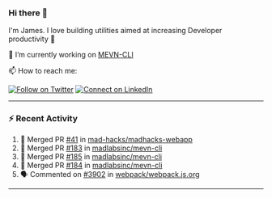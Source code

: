 ### Hi there 👋

I'm James. I love building utilities aimed at increasing Developer productivity :raised_hands: 

🔭 I’m currently working on [MEVN-CLI](https://github.com/madlabsinc/mevn-cli)

📫 How to reach me:

[![Follow on Twitter](https://img.shields.io/badge/--twitter?label=Twitter&logo=Twitter&style=social)](https://twitter.com/james_madhacks) [![Connect on LinkedIn](https://img.shields.io/badge/--linkedin?label=LinkedIn&logo=LinkedIn&style=social)](https://www.linkedin.com/in/jamesgeorge007)

---

### :zap: Recent Activity

<!--START_SECTION:activity-->
1. 🎉 Merged PR [#41](https://github.com//mad-hacks/madhacks-webapp/pull/41) in [mad-hacks/madhacks-webapp](https://github.com//mad-hacks/madhacks-webapp)
2. 🎉 Merged PR [#183](https://github.com//madlabsinc/mevn-cli/pull/183) in [madlabsinc/mevn-cli](https://github.com//madlabsinc/mevn-cli)
3. 🎉 Merged PR [#185](https://github.com//madlabsinc/mevn-cli/pull/185) in [madlabsinc/mevn-cli](https://github.com//madlabsinc/mevn-cli)
4. 🎉 Merged PR [#184](https://github.com//madlabsinc/mevn-cli/pull/184) in [madlabsinc/mevn-cli](https://github.com//madlabsinc/mevn-cli)
5. 🗣 Commented on [#3902](https://github.com//webpack/webpack.js.org/issues/3902) in [webpack/webpack.js.org](https://github.com//webpack/webpack.js.org)
<!--END_SECTION:activity-->

---

<!--
**jamesgeorge007/jamesgeorge007** is a ✨ _special_ ✨ repository because its `README.md` (this file) appears on your GitHub profile.

Here are some ideas to get you started:

- 🌱 I’m currently learning ...
- 👯 I’m looking to collaborate on ...
- 🤔 I’m looking for help with ...
- 💬 Ask me about ...
- 😄 Pronouns: ...
- ⚡ Fun fact: ...
-->
